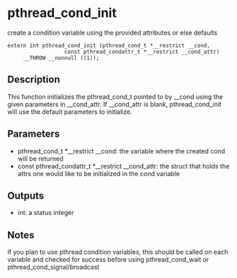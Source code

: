 # pthread_cond_init
create a condition variable using the provided attributes or else defaults

```
extern int pthread_cond_init (pthread_cond_t *__restrict __cond,
			      const pthread_condattr_t *__restrict __cond_attr)
     __THROW __nonnull ((1));
```

## Description
This function initializes the pthread_cond_t pointed to by __cond using the given parameters in __cond_attr. If 
__cond_attr is blank, pthread_cond_init will use the default parameters to initialize.

## Parameters
* pthread_cond_t *__restrict __cond: the variable where the created cond will be returned
* const pthread_condattr_t *__restrict __cond_attr: the struct that holds the attrs one would like to be initialized in the cond variable 

## Outputs
* int: a status integer 

## Notes
If you plan to use pthread condition variables, this should be called on each variable and checked for success before using pthread_cond_wait or pthread_cond_signal/broadcast

